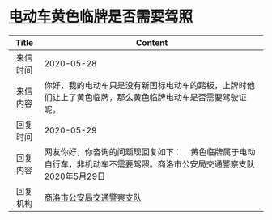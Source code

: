 # <a href="http://www.shangluo.gov.cn/zmhd/ldxxxx.jsp?urltype=leadermail.LeaderMailContentUrl&wbtreeid=1112&leadermailid=5921">电动车黄色临牌是否需要驾照</a>
| Title |                              Content                               |
|:-----:|--------------------------------------------------------------------|
| 来信时间  | 2020-05-28                                                         |
| 来信内容  | 你好，我的电动车只是没有新国标电动车的踏板，上牌时他们让上了黄色临牌，那么黄色临牌电动车是否需要驾驶证呢。              |
| 回复时间  | 2020-05-29                                                         |
| 回复内容  | 网友你好，你咨询的问题现回复如下：    黄色临牌属于电动自行车，非机动车不需要驾照。商洛市公安局交通警察支队2020年5月29日  |
| 回复机构  | <a href="../../categories/agencies/商洛市公安局交通警察支队.md">商洛市公安局交通警察支队</a> |